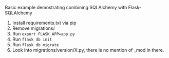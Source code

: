 
Basic example demostrating combining SQLAlchemy with Flask-SQLAlchemy


1. Install requirements.txt via pip
2. Remove migrations/
3. Run `export FLASK_APP=app.py`
4. Run `flask db init`
5. Run `flask db migrate`
6. Look into migrations/version/X.py, there is no mention of _mod in there.

